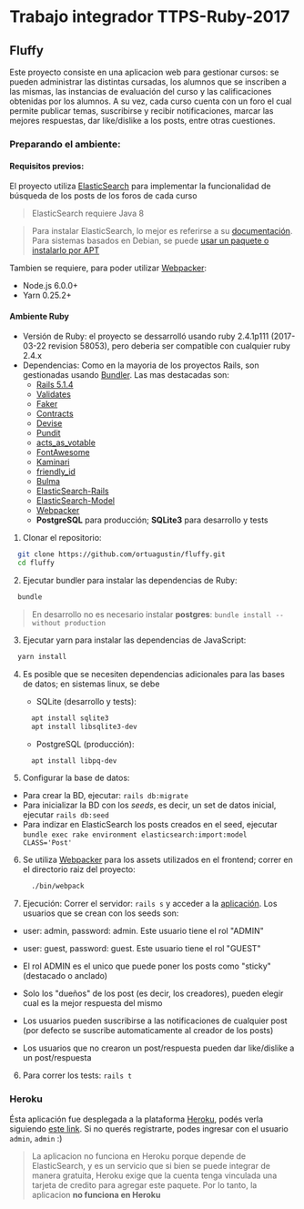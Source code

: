 # Trabajo integrador TTPS-Ruby-2017
## Fluffy

Este proyecto consiste en una aplicacion web para gestionar cursos: se pueden administrar las distintas cursadas, los alumnos que se inscriben a las mismas, las instancias de evaluación del curso y las calificaciones obtenidas por los alumnos. A su vez, cada curso cuenta con un foro el cual permite publicar temas, suscribirse y recibir notificaciones, marcar las mejores respuestas, dar like/dislike a los posts, entre otras cuestiones.


### Preparando el ambiente:

#### Requisitos previos:
  El proyecto utiliza [ElasticSearch](https://www.elastic.co/products/elasticsearch) para implementar la funcionalidad de búsqueda de los posts de los foros de cada curso

  >ElasticSearch requiere Java 8

  >Para instalar ElasticSearch, lo mejor es referirse a su [documentación](https://www.elastic.co/guide/en/elasticsearch/reference/current/_installation.html). Para sistemas basados en Debian, se puede [usar un paquete o instalarlo por APT](https://www.elastic.co/guide/en/elasticsearch/reference/current/deb.html)

Tambien se requiere, para poder utilizar [Webpacker](https://github.com/rails/webpacker):
  * Node.js 6.0.0+
  * Yarn 0.25.2+

#### Ambiente Ruby

* Versión de Ruby: el proyecto se dessarrolló usando ruby 2.4.1p111 (2017-03-22 revision 58053), pero deberia ser compatible con cualquier ruby 2.4.x
* Dependencias: Como en la mayoria de los proyectos Rails, son gestionadas usando [Bundler](https://github.com/bundler/bundler). Las mas destacadas son:
  - [Rails 5.1.4](https://github.com/rails/rails/)
  - [Validates](https://github.com/kaize/validates/)
  - [Faker](https://github.com/stympy/faker)
  - [Contracts](https://github.com/egonSchiele/contracts.ruby)
  - [Devise](https://github.com/plataformatec/devise)
  - [Pundit](https://github.com/varvet/pundit)
  - [acts_as_votable](https://github.com/ryanto/acts_as_votable)
  - [FontAwesome](https://github.com/bokmann/font-awesome-rails)
  - [Kaminari](https://github.com/kaminari/kaminari)
  - [friendly_id](https://github.com/norman/friendly_id)
  - [Bulma](https://bulma.io)
  - [ElasticSearch-Rails](https://github.com/elastic/elasticsearch-rails)
  - [ElasticSearch-Model](https://github.com/elastic/elasticsearch-rails/tree/master/elasticsearch-model)
  - [Webpacker](https://github.com/rails/webpacker)
  - **PostgreSQL** para producción; **SQLite3** para desarrollo y tests

1. Clonar el repositorio:

```bash
  git clone https://github.com/ortuagustin/fluffy.git
  cd fluffy
```

2. Ejecutar bundler para instalar las dependencias de Ruby:

```bash
  bundle
```

> En desarrollo no es necesario instalar **postgres**: `bundle install --without production`

3. Ejecutar yarn para instalar las dependencias de JavaScript:

```bash
  yarn install
```

4. Es posible que se necesiten dependencias adicionales para las bases de datos; en sistemas linux, se debe
   - SQLite (desarrollo y tests):

    ```bash
      apt install sqlite3
      apt install libsqlite3-dev
    ```
   - PostgreSQL (producción):

    ```bash
      apt install libpq-dev
    ```

5. Configurar la base de datos:
  - Para crear la BD, ejecutar: `rails db:migrate`
  - Para inicializar la BD con los *seeds*, es decir, un set de datos inicial, ejecutar `rails db:seed`
  - Para indizar en ElasticSearch los posts creados en el seed, ejecutar `bundle exec rake environment elasticsearch:import:model CLASS='Post'`

6. Se utiliza [Webpacker](https://github.com/rails/webpacker) para los assets utilizados en el frontend; correr en el directorio raiz del proyecto:

    ```bash
      ./bin/webpack
    ```

5. Ejecución: Correr el servidor: `rails s` y acceder a la [aplicación](http://localhost:3000). Los usuarios que se crean con los seeds son:
  - user: admin, password: admin. Este usuario tiene el rol "ADMIN"
  - user: guest, password: guest. Este usuario tiene el rol "GUEST"

  - El rol ADMIN es el unico que puede poner los posts como "sticky" (destacado o anclado)
  - Solo los "dueños" de los post (es decir, los creadores), pueden elegir cual es la mejor respuesta del mismo
  - Los usuarios pueden suscribirse a las notificaciones de cualquier post (por defecto se suscribe automaticamente al creador de los posts)
  - Los usuarios que no crearon un post/respuesta pueden dar like/dislike a un post/respuesta

6. Para correr los tests: `rails t`

### Heroku

Ésta aplicación fue desplegada a la plataforma [Heroku](http://heroku.com), podés verla siguiendo [este link](https://fluffy-app.herokuapp.com/). Si no querés registrarte, podes ingresar con el usuario `admin`, `admin` :)

>La aplicacion no funciona en Heroku porque depende de ElasticSearch, y es un servicio que si bien se puede integrar de manera gratuita, Heroku exige que la cuenta tenga vinculada una tarjeta de credito para agregar este paquete. Por lo tanto, la aplicacion **no funciona en Heroku**
